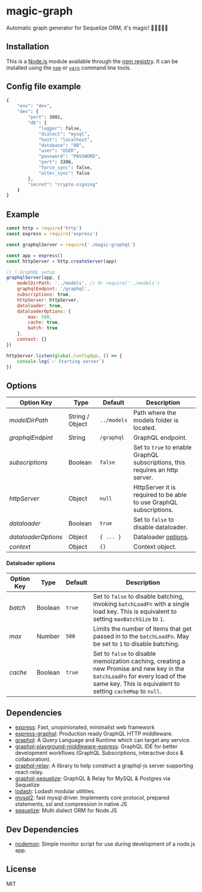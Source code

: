 # magic-graph

Automatic graph generator for Sequelize ORM, it&#39;s magic! 🧙‍♂️🧑🏻‍💻

## Installation

This is a [Node.js](https://nodejs.org/) module available through the 
[npm registry](https://www.npmjs.com/). It can be installed using the 
[`npm`](https://docs.npmjs.com/getting-started/installing-npm-packages-locally)
or 
[`yarn`](https://yarnpkg.com/en/)
command line tools.

## Config file example

```sh
{
    "env": "dev",
    "dev": {
        "port": 3001,
        "db": {
            "logger": false,
            "dialect": "mysql",
            "host": "localhost",
            "database": "DB",
            "user": "USER",
            "password": "PASSWORD",
            "port": 3306,
            "force_sync": false,
            "alter_sync": false
        },
        "secret": "crypto-signing"
    }
}
```

## Example

```js
const http = require('http')
const express = require('express')

const graphqlServer = require('./magic-graphql')

const app = express()
const httpServer = http.createServer(app)

// ! GraphQL setup
graphqlServer(app, {
    modelDirPath: '../models', // Or require('../models')
    graphqlEndpint: '/graphql',
    subscriptions: true,
    httpServer: httpServer,
    dataloader: true,
    dataloaderOptions: { 
        max: 500, 
        cache: true, 
        batch: true 
    },
    context: {}
})

httpServer.listen(global.ConfigApp, () => {
    console.log(`✅ Starting server`)
})
```

## Options

  | Option Key | Type | Default | Description |
  | ---------- | ---- | ------- | ----------- |
  | *modelDirPath*  | String / Object | `../models` | Path where the models folder is located.
  | *graphqlEndpint*  | String | `/graphql` | GraphQL endpoint.
  | *subscriptions*  | Boolean | `false` | Set to `true` to enable GraphQL subscriptions, this requires an http server.
  | *httpServer* | Object | `null` | HttpServer it is required to be able to use GraphQL subscriptions.
  | *dataloader*  | Boolean | `true` | Set to `false` to disable dataloader.
  | *dataloaderOptions* | Object | `{ ... }` | Dataloader [options](#dataloader-options).
  | *context* | Object | `{}` | Context object.

#### Dataloader options

  | Option Key | Type | Default | Description |
  | ---------- | ---- | ------- | ----------- |
  | *batch*  | Boolean | `true` | Set to `false` to disable batching, invoking `batchLoadFn` with a single load key. This is equivalent to setting `maxBatchSize` to `1`.
  | *max* | Number | `500` | Limits the number of items that get passed in to the `batchLoadFn`. May be set to `1` to disable batching.
  | *cache* | Boolean | `true` | Set to `false` to disable memoization caching, creating a new Promise and new key in the `batchLoadFn` for every load of the same key. This is equivalent to setting `cacheMap` to `null`.

## Dependencies

- [express](https://ghub.io/express): Fast, unopinionated, minimalist web framework
- [express-graphql](https://ghub.io/express-graphql): Production ready GraphQL HTTP middleware.
- [graphql](https://ghub.io/graphql): A Query Language and Runtime which can target any service.
- [graphql-playground-middleware-express](https://ghub.io/graphql-playground-middleware-express): GraphQL IDE for better development workflows (GraphQL Subscriptions, interactive docs &amp; collaboration).
- [graphql-relay](https://ghub.io/graphql-relay): A library to help construct a graphql-js server supporting react-relay.
- [graphql-sequelize](https://ghub.io/graphql-sequelize): GraphQL &amp; Relay for MySQL &amp; Postgres via Sequelize
- [lodash](https://ghub.io/lodash): Lodash modular utilities.
- [mysql2](https://ghub.io/mysql2): fast mysql driver. Implements core protocol, prepared statements, ssl and compression in native JS
- [sequelize](https://ghub.io/sequelize): Multi dialect ORM for Node.JS

## Dev Dependencies

- [nodemon](https://ghub.io/nodemon): Simple monitor script for use during development of a node.js app.

## License

MIT

